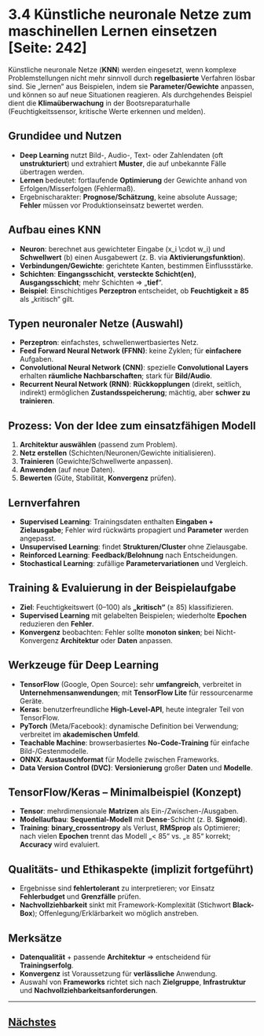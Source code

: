 # 3.4 Künstliche neuronale Netze zum maschinellen Lernen einsetzen [Seite: 242]

Künstliche neuronale Netze (**KNN**) werden eingesetzt, wenn komplexe Problemstellungen nicht mehr sinnvoll durch **regelbasierte** Verfahren lösbar sind. Sie „lernen“ aus Beispielen, indem sie **Parameter/Gewichte** anpassen, und können so auf neue Situationen reagieren. Als durchgehendes Beispiel dient die **Klimaüberwachung** in der Bootsreparaturhalle (Feuchtigkeitssensor, kritische Werte erkennen und melden). 

## Grundidee und Nutzen

* **Deep Learning** nutzt Bild-, Audio-, Text- oder Zahlendaten (oft **unstrukturiert**) und extrahiert **Muster**, die auf unbekannte Fälle übertragen werden.
* **Lernen** bedeutet: fortlaufende **Optimierung** der Gewichte anhand von Erfolgen/Misserfolgen (Fehlermaß).
* Ergebnischarakter: **Prognose/Schätzung**, keine absolute Aussage; **Fehler** müssen vor Produktionseinsatz bewertet werden.

## Aufbau eines KNN

* **Neuron**: berechnet aus gewichteter Eingabe (x_i \cdot w_i) und **Schwellwert** (b) einen Ausgabewert (z. B. via **Aktivierungsfunktion**).
* **Verbindungen/Gewichte**: gerichtete Kanten, bestimmen Einflussstärke.
* **Schichten**: **Eingangsschicht**, **versteckte Schicht(en)**, **Ausgangsschicht**; mehr Schichten ⇒ „**tief**“.
* **Beispiel**: Einschichtiges **Perzeptron** entscheidet, ob **Feuchtigkeit ≥ 85** als „kritisch“ gilt.

## Typen neuronaler Netze (Auswahl)

* **Perzeptron**: einfachstes, schwellenwertbasiertes Netz.
* **Feed Forward Neural Network (FFNN)**: keine Zyklen; für **einfachere** Aufgaben.
* **Convolutional Neural Network (CNN)**: spezielle **Convolutional Layers** erhalten **räumliche Nachbarschaften**; stark für **Bild/Audio**.
* **Recurrent Neural Network (RNN)**: **Rückkopplungen** (direkt, seitlich, indirekt) ermöglichen **Zustandsspeicherung**; mächtig, aber **schwer zu trainieren**.

## Prozess: Von der Idee zum einsatzfähigen Modell

1. **Architektur auswählen** (passend zum Problem).
2. **Netz erstellen** (Schichten/Neuronen/Gewichte initialisieren).
3. **Trainieren** (Gewichte/Schwellwerte anpassen).
4. **Anwenden** (auf neue Daten).
5. **Bewerten** (Güte, Stabilität, **Konvergenz** prüfen).

## Lernverfahren

* **Supervised Learning**: Trainingsdaten enthalten **Eingaben + Zielausgabe**; Fehler wird rückwärts propagiert und **Parameter** werden angepasst.
* **Unsupervised Learning**: findet **Strukturen/Cluster** ohne Zielausgabe.
* **Reinforced Learning**: **Feedback/Belohnung** nach Entscheidungen.
* **Stochastical Learning**: zufällige **Parametervariationen** und Vergleich.

## Training & Evaluierung in der Beispielaufgabe

* **Ziel**: Feuchtigkeitswert (0–100) als **„kritisch“** (≥ 85) klassifizieren.
* **Supervised Learning** mit gelabelten Beispielen; wiederholte **Epochen** reduzieren den **Fehler**.
* **Konvergenz** beobachten: Fehler sollte **monoton sinken**; bei Nicht-Konvergenz **Architektur** oder **Daten** anpassen.

## Werkzeuge für Deep Learning

* **TensorFlow** (Google, Open Source): sehr **umfangreich**, verbreitet in **Unternehmensanwendungen**; mit **TensorFlow Lite** für ressourcenarme Geräte.
* **Keras**: benutzerfreundliche **High-Level-API**, heute integraler Teil von TensorFlow.
* **PyTorch** (Meta/Facebook): dynamische Definition bei Verwendung; verbreitet im **akademischen Umfeld**.
* **Teachable Machine**: browserbasiertes **No-Code-Training** für einfache Bild-/Gestenmodelle.
* **ONNX**: **Austauschformat** für Modelle zwischen Frameworks.
* **Data Version Control (DVC)**: **Versionierung** großer **Daten** und **Modelle**.

## TensorFlow/Keras – Minimalbeispiel (Konzept)

* **Tensor**: mehrdimensionale **Matrizen** als Ein-/Zwischen-/Ausgaben.
* **Modellaufbau**: **Sequential-Modell** mit **Dense**-Schicht (z. B. **Sigmoid**).
* **Training**: **binary_crossentropy** als Verlust, **RMSprop** als Optimierer; nach vielen **Epochen** trennt das Modell „< 85“ vs. „≥ 85“ korrekt; **Accuracy** wird evaluiert.

## Qualitäts- und Ethikaspekte (implizit fortgeführt)

* Ergebnisse sind **fehlertolerant** zu interpretieren; vor Einsatz **Fehlerbudget** und **Grenzfälle** prüfen.
* **Nachvollziehbarkeit** sinkt mit Framework-Komplexität (Stichwort **Black-Box**); Offenlegung/Erklärbarkeit wo möglich anstreben.

## Merksätze

* **Datenqualität** + passende **Architektur** ⇒ entscheidend für **Trainingserfolg**.
* **Konvergenz** ist Voraussetzung für **verlässliche** Anwendung.
* Auswahl von **Frameworks** richtet sich nach **Zielgruppe**, **Infrastruktur** und **Nachvollziehbarkeitsanforderungen**. 



---

## [Nächstes](./3.4.1_Aufbau_und_Funktionsweise_kuenstlicher_neuronaler_Netze_beschreiben.md)